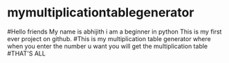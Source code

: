 # mymultiplicationtablegenerator
#Hello friends My name is abhijith i am a beginner in python This is my first ever project on github.
#This is my multiplication table generator where when you enter the number u want you will get the multiplication table
#THAT'S ALL
